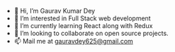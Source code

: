 - 👋 Hi, I’m Gaurav Kumar Dey
- 👀 I’m interested in Full Stack web development
- 🌱 I’m currently learning React along with Redux
- 💞️ I’m looking to collaborate on open source projects.
- 📫 Mail me at gauravdey625@gmail.com

<!---
Gackrey/Gackrey is a ✨ special ✨ repository because its `README.md` (this file) appears on your GitHub profile.
You can click the Preview link to take a look at your changes.
--->
